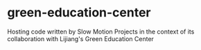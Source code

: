 # green-education-center
Hosting code written by Slow Motion Projects in the context of its collaboration with Lijiang's Green Education Center
